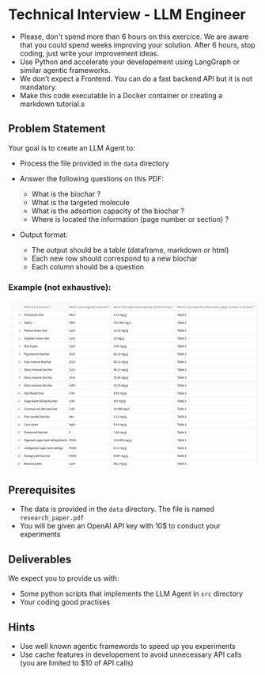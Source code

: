 # Technical Interview - LLM Engineer

- Please, don't spend more than 6 hours on this exercice. We are aware that you could spend weeks improving your solution. After 6 hours, stop coding, just write your improvement ideas.
- Use Python and accelerate your developement using LangGraph or similar agentic frameworks.
- We don't expect a Frontend. You can do a fast backend API but it is not mandatory.
- Make this code executable in a Docker container or creating a markdown tutorial.s


## Problem Statement
Your goal is to create an LLM Agent to:
- Process the file provided in the `data` directory
- Answer the following questions on this PDF:
  - What is the biochar ?
  - What is the targeted molecule
  - What is the adsortion capacity of the biochar ?
  - Where is located the information (page number or section) ?

- Output format:
  - The output should be a table (dataframe, markdown or html)
  - Each new row should correspond to a new biochar
  - Each column should be a question

### Example (not exhaustive):

![output](./docs/output.png)

## Prerequisites
- The data is provided in the `data` directory. The file is named `research_paper.pdf`
- You will be given an OpenAI API key with 10$ to conduct your experiments


## Deliverables
We expect you to provide us with:
- Some python scripts that implements the LLM Agent in `src` directory
- Your coding good practises

## Hints
- Use well known agentic framewords to speed up you experiments
- Use cache features in developement to avoid unnecessary API calls (you are limited to $10 of API calls)


